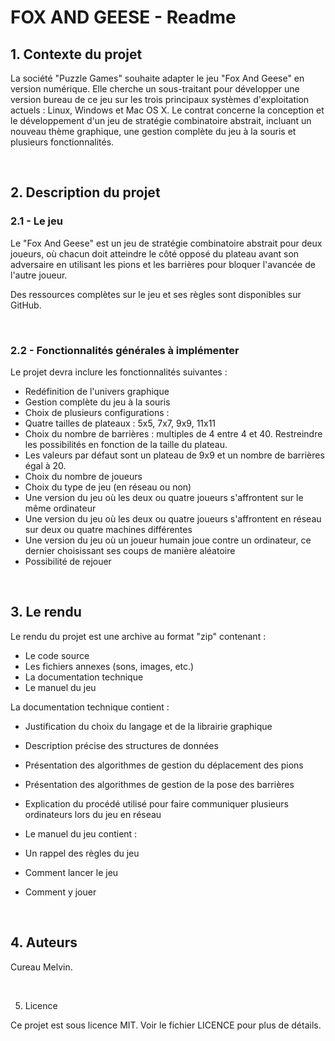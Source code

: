 # FOX AND GEESE - Readme

## 1. Contexte du projet

La société "Puzzle Games" souhaite adapter le jeu "Fox And Geese" en version numérique. Elle cherche un sous-traitant pour développer une version bureau de ce jeu sur les trois principaux systèmes d'exploitation actuels : Linux, Windows et Mac OS X. Le contrat concerne la conception et le développement d'un jeu de stratégie combinatoire abstrait, incluant un nouveau thème graphique, une gestion complète du jeu à la souris et plusieurs fonctionnalités.

<br>

## 2. Description du projet

### 2.1 - Le jeu

Le "Fox And Geese" est un jeu de stratégie combinatoire abstrait pour deux joueurs, où chacun doit atteindre le côté opposé du plateau avant son adversaire en utilisant les pions et les barrières pour bloquer l'avancée de l'autre joueur.

Des ressources complètes sur le jeu et ses règles sont disponibles sur GitHub.

<br>

### 2.2 - Fonctionnalités générales à implémenter
Le projet devra inclure les fonctionnalités suivantes :

- Redéfinition de l'univers graphique<br>
- Gestion complète du jeu à la souris<br>
- Choix de plusieurs configurations :<br>
- Quatre tailles de plateaux : 5x5, 7x7, 9x9, 11x11<br>
- Choix du nombre de barrières : multiples de 4 entre 4 et 40. Restreindre les possibilités en fonction de la taille du plateau.<br>
- Les valeurs par défaut sont un plateau de 9x9 et un nombre de barrières égal à 20.<br>
- Choix du nombre de joueurs<br>
- Choix du type de jeu (en réseau ou non)<br>
- Une version du jeu où les deux ou quatre joueurs s'affrontent sur le même ordinateur<br>
- Une version du jeu où les deux ou quatre joueurs s'affrontent en réseau sur deux ou quatre machines différentes<br>
- Une version du jeu où un joueur humain joue contre un ordinateur, ce dernier choisissant ses coups de manière aléatoire<br>
- Possibilité de rejouer<br>

<br>

## 3. Le rendu

Le rendu du projet est une archive au format "zip" contenant :
- Le code source
- Les fichiers annexes (sons, images, etc.)
- La documentation technique
- Le manuel du jeu

La documentation technique contient :

- Justification du choix du langage et de la librairie graphique
- Description précise des structures de données
- Présentation des algorithmes de gestion du déplacement des pions
- Présentation des algorithmes de gestion de la pose des barrières
- Explication du procédé utilisé pour faire communiquer plusieurs ordinateurs lors du jeu en réseau

- Le manuel du jeu contient :

- Un rappel des règles du jeu
- Comment lancer le jeu
- Comment y jouer

<br>

## 4. Auteurs

Cureau Melvin.

<br>

5. Licence

Ce projet est sous licence MIT. Voir le fichier LICENCE pour plus de détails.
